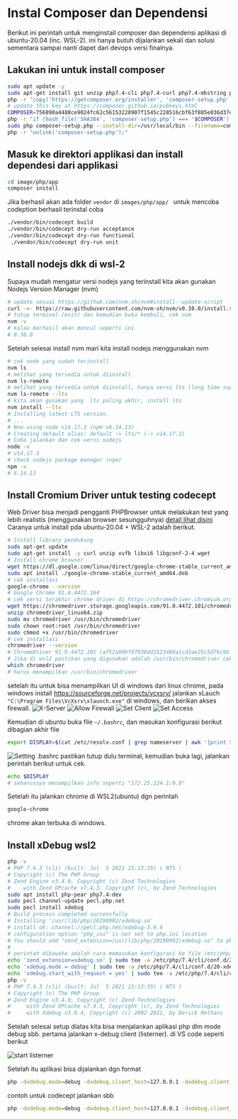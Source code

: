 # Instal Composer dan Dependensi

Berikut ini perintah untuk menginstall composer dan dependensi aplikasi di ubuntu-20.04 (inc. WSL-2).
ini hanya butuh dijalankan sekali dan solusi sementara sampai nanti dapet dari devops versi finalnya.

## Lakukan ini untuk install composer
```sh
sudo apt update -y
sudo apt-get install git unzip php7.4-cli php7.4-curl php7.4-mbstring php7.4-xml php7.4-memcached
php -r "copy('https://getcomposer.org/installer', 'composer-setup.php');"
# update this key at https://composer.github.io/pubkeys.html
COMPOSER=756890a4488ce9024fc62c56153228907f1545c228516cbf63f885e036d37e9a59d27d63f46af1d4d07ee0f76181c7d3
php -r "if (hash_file('SHA384', 'composer-setup.php') === '$COMPOSER') { echo 'Installer verified'; } else { echo 'Installer corrupt'; unlink('composer-setup.php'); } echo PHP_EOL;"
sudo php composer-setup.php --install-dir=/usr/local/bin --filename=composer
php -r "unlink('composer-setup.php');"
```
## Masuk ke direktori applikasi dan install dependesi dari applikasi
```sh
cd image/php/app
composer install
```
Jika berhasil akan ada folder `vendor` di `images/php/app/ `
untuk mencoba codeption berhasil terinstal coba
```sh
./vendor/bin/codecept build
./vendor/bin/codecept dry-run acceptance
./vendor/bin/codecept dry-run functional
 ./vendor/bin/codecept dry-run unit
```

## Install nodejs dkk di wsl-2

Supaya mudah mengatur versi nodejs yang terinstall kita akan gunakan Nodejs Version Manager (nvm)
```sh
# update sesuai https://github.com/nvm-sh/nvm#install--update-script
curl -o- https://raw.githubusercontent.com/nvm-sh/nvm/v0.38.0/install.sh | bash
# tutup terminal (exit) dan kemudian buka kembali, cek nvm 
nvm -v
# kalau berhasil akan muncul seperti ini
# 0.38.0
```
Setelah selesai install nvm mari kita install nodejs menggunakan nvm
```sh
# cek node yang sudah terinstall
nvm ls
# melihat yang tersedia untuk diinstall 
nvm ls-remote
# melihat yang tersedia untuk diinstall, hanya versi lts (long time support)
nvm ls-remote --lts
# kita akan gunakan yang  lts paling akhir, install lts
nvm install --lts
# Installing latest LTS version.
# ...
# Now using node v14.17.3 (npm v6.14.13)
# Creating default alias: default -> lts/* (-> v14.17.3)
# Coba jalankan dan cek versi nodejs
node -v
# v14.17.3
# check nodejs package manager (npm)
npm -v
# 6.14.13
```

## Install Cromium Driver untuk testing codecept
Web Driver bisa menjadi pengganti PHPBrowser untuk melakukan test yang lebih realistis (menggunakan browser sesungguhnya)
[detail lihat disini](https://codeception.com/docs/modules/WebDriver.html)
Caranya untuk install pda ubuntu-20.04 + WSL-2 adalah berikut.
```sh
# Install library pendukung
sudo apt-get update
sudo apt-get install -y curl unzip xvfb libxi6 libgconf-2-4 wget
# Install chrome browser
wget https://dl.google.com/linux/direct/google-chrome-stable_current_amd64.deb
sudo apt install ./google-chrome-stable_current_amd64.deb
# cek installasi
google-chrome --version
# Google Chrome 91.0.4472.164 
# cek versi terakhir chrome driver di https://chromedriver.chromium.org/ dan download 
wget https://chromedriver.storage.googleapis.com/91.0.4472.101/chromedriver_linux64.zip
unzip chromedriver_linux64.zip
sudo mv chromedriver /usr/bin/chromedriver
sudo chown root:root /usr/bin/chromedriver
sudo chmod +x /usr/bin/chromedriver
# cek installasi
chromedriver --version
# ChromeDriver 91.0.4472.101 (af52a90bf87030dd1523486a1cd3ae25c5d76c9b-refs/branch-heads/4472@{#1462})
# Jika di wsl2 pastikan yang digunakan adalah /usr/bin/chromedriver cek sbb
which chromedriver 
# harus menampilkan /usr/bin/chromedriver
```
setelah itu untuk bisa menampilkan UI di windows dari linux chrome, pada windows install https://sourceforge.net/projects/vcxsrv/
jalankan xLauch `"C:\Program Files\VcXsrv\xlaunch.exe"` di windows, dan berikan akses firewall.
![X-Server](img/X-Server.png)
![Allow Firewall](img/X-Server-firewall.png)
![Set Client](img/X-Server-client.png)
![Set Access](img/X-Server-access.png)

Kemudian di ubuntu buka file `~/.bashrc`, dan masukan konfigurasi berikut dibagian akhir file
```sh
export DISPLAY=$(cat /etc/resolv.conf | grep nameserver | awk '{print $2; exit;}'):0.0
```
![Setting .bashrc](img/X-Server-env.png)
pastikan tutup dulu terminal, kemudian buka lagi, jalankan perintah berikut untuk cek.
```sh
echo $DISPLAY
# seharusnya menampilkan info seperti "172.25.224.1:0.0"
```
Setelah itu jalankan chrome di WSL2(ubuntu) dgn perintah
```sh
google-chrome
```

chrome akan terbuka di windows.

##

## Install xDebug wsl2
```sh
php -v
# PHP 7.4.3 (cli) (built: Jul  5 2021 15:13:35) ( NTS )
# Copyright (c) The PHP Group
# Zend Engine v3.4.0, Copyright (c) Zend Technologies
#    with Zend OPcache v7.4.3, Copyright (c), by Zend Technologies
sudo apt install php-pear php7.4-dev
sudo pecl channel-update pecl.php.net
sudo pecl install xdebug
# Build process completed successfully
# Installing '/usr/lib/php/20190902/xdebug.so'
# install ok: channel://pecl.php.net/xdebug-3.0.4
# configuration option "php_ini" is not set to php.ini location
# You should add "zend_extension=/usr/lib/php/20190902/xdebug.so" to php.ini
# 
# perintah dibawaha adalah cara memasukan konfigurasi ke file /etc/php/7.4/cli/conf.d/20-xdebug.ini
echo 'zend_extension=xdebug.so' | sudo tee -a /etc/php/7.4/cli/conf.d/20-xdebug.ini > /dev/null
echo 'xdebug.mode = debug' | sudo tee -a /etc/php/7.4/cli/conf.d/20-xdebug.ini > /dev/null
echo 'xdebug.start_with_request = yes' | sudo tee -a /etc/php/7.4/cli/conf.d/20-xdebug.ini > /dev/null
php -v
# PHP 7.4.3 (cli) (built: Jul  5 2021 15:13:35) ( NTS )
# Copyright (c) The PHP Group
# Zend Engine v3.4.0, Copyright (c) Zend Technologies
#     with Zend OPcache v7.4.3, Copyright (c), by Zend Technologies
#     with Xdebug v3.0.4, Copyright (c) 2002-2021, by Derick Rethans
```
Setelah selesai setup diatas kita bisa menjalankan aplikasi php dlm mode debug sbb.
pertama jalankan x-debug client (listerner). di VS code seperti berikut

![start listerner](img/run-xdebug-client.png)

Setelah itu aplikasi bisa dijalankan dgn format 
```sh
php -dxdebug.mode=debug -dxdebug.client_host=127.0.0.1 -dxdebug.client_port=9003 -dxdebug.start_with_request=yes path/ke/code/php
```
contoh untuk codecept jalankan sbb
```sh
php -dxdebug.mode=debug -dxdebug.client_host=127.0.0.1 -dxdebug.client_port=9003 -dxdebug.start_with_request=yes vendor/bin/codecept run acceptance
```